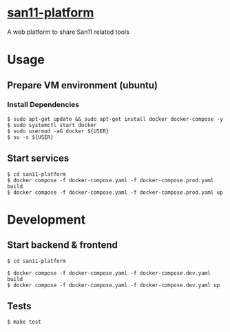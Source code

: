 # [san11-platform](https://san11pk.org)
A web platform to share San11 related tools

# Usage

## Prepare VM environment (ubuntu)

### Install Dependencies
```
$ sudo apt-get update && sudo apt-get install docker docker-compose -y
$ sudo systemctl start docker
$ sudo usermod -aG docker ${USER}
$ su -s ${USER}
```

## Start services
```
$ cd san11-platform
$ docker compose -f docker-compose.yaml -f docker-compose.prod.yaml build
$ docker compose -f docker-compose.yaml -f docker-compose.prod.yaml up
```

# Development

## Start backend & frontend
```
$ cd san11-platform

$ docker compose -f docker-compose.yaml -f docker-compose.dev.yaml build
$ docker compose -f docker-compose.yaml -f docker-compose.dev.yaml up
```

## Tests
```
$ make test
```
